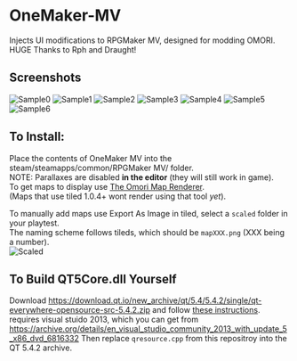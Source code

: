 # OneMaker-MV
Injects UI modifications to RPGMaker MV, designed for modding OMORI.
HUGE Thanks to Rph and Draught!

## Screenshots
![Sample0](https://github.com/user-attachments/assets/7c7dba64-c0d4-4d68-a542-06da93b634b8)
![Sample1](https://github.com/user-attachments/assets/7ba5a5e9-7627-4bec-9dbe-29b17d81e213)
![Sample2](https://github.com/user-attachments/assets/3192ebaa-ef99-405a-b048-19d20714387f)
![Sample3](https://github.com/user-attachments/assets/981eda08-e2ea-4b02-9ffd-aeeb1f88c80f)
![Sample4](https://github.com/user-attachments/assets/9db921e9-ba18-47b8-8620-fce1f37f6f7a)
![Sample5](https://github.com/user-attachments/assets/0b880a3c-31f4-48ec-ae0d-3a9a8f536725)
![Sample6](https://github.com/user-attachments/assets/10bcce6e-6457-451d-8435-cf608169eee2)

## To Install:
Place the contents of OneMaker MV into the steam/steamapps/common/RPGMaker MV/ folder.  
NOTE: Parallaxes are disabled **in the editor** (they will still work in game).  
To get maps to display use [The Omori Map Renderer](https://github.com/rphsoftware/omori-map-preview-renderer/releases/tag/0.1.0).  
(Maps that use tiled 1.0.4+ wont render using that tool *yet*).  

To manually add maps use Export As Image in tiled, select a `scaled` folder in your playtest.  
The naming scheme follows tileds, which should be `mapXXX.png` (XXX being a number).  
![Scaled](https://github.com/user-attachments/assets/731ac594-87df-4c00-a506-e5daa35798b0)

## To Build QT5Core.dll Yourself
Download https://download.qt.io/new_archive/qt/5.4/5.4.2/single/qt-everywhere-opensource-src-5.4.2.zip and follow [these instructions](https://doc.qt.io/archives/qt-5.5/windows-building.html).  
requires visual stuido 2013, which you can get from https://archive.org/details/en_visual_studio_community_2013_with_update_5_x86_dvd_6816332 
Then replace `qresource.cpp` from this repositroy into the QT 5.4.2 archive.    
